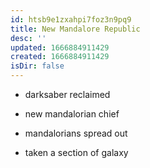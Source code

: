 ```yaml
---
id: htsb9e1zxahpi7foz3n9pq9
title: New Mandalore Republic
desc: ''
updated: 1666884911429
created: 1666884911429
isDir: false
---
```

- darksaber reclaimed

- new mandalorian chief

- mandalorians spread out

- taken a section of galaxy